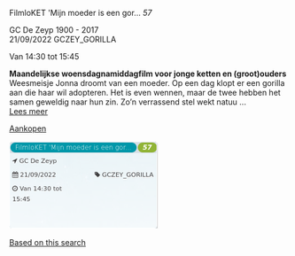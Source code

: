 FilmloKET 'Mijn moeder is een gor... *57*

GC De Zeyp 1900 - 2017  
21/09/2022 GCZEY\_GORILLA  

Van 14:30 tot 15:45

  

  

**Maandelijkse woensdagnamiddagfilm voor jonge ketten en (groot)ouders**  
Weesmeisje Jonna droomt van een moeder. Op een dag klopt er een gorilla aan die haar wil adopteren. Het is even wennen, maar de twee hebben het samen geweldig naar hun zin. Zo’n verrassend stel wekt natuu ...  
[Lees meer](https://tickets.vgc.be/activity/subscribe/GCZEY_GORILLA)

[Aankopen](https://tickets.vgc.be/ticketingActivity/subscribe/GCZEY_GORILLA)

![](80203.png)

[Based on this search](https://tickets.vgc.be/activity/index?&vrijeplaatsen=1&Age%5B%5D=4%2C6&entity=276)